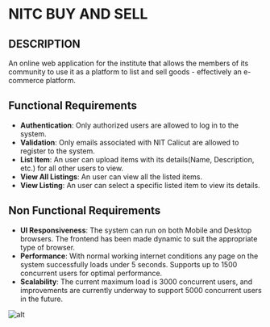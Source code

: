 # NITC BUY AND SELL

## DESCRIPTION

An online web application for the institute that allows the members of its community to use it as a platform to list and sell goods - effectively an e-commerce platform.


## Functional Requirements

- **Authentication**: Only authorized users are allowed to log in to the system.
- **Validation**: Only emails associated with NIT Calicut are allowed to register to the system.
- **List Item**: An user can upload items with its details(Name, Description, etc.) for all other users to view.
- **View All Listings**: An user can view all the listed items.
- **View Listing**: An user can select a specific listed item to view its details.


## Non Functional Requirements

- **UI Responsiveness**: The system can run on both Mobile and Desktop browsers. The frontend has been made dynamic to suit the appropriate type of browser.
- **Performance**: With normal working internet conditions any page on the system successfully loads under 5 seconds. Supports up to 1500 concurrent users for optimal performance.
- **Scalability**: The current maximum load is 3000 concurrent users, and improvements are currently underway to support 5000 concurrent users in the future.

![alt](https://i.imgur.com/PcYJG0D.jpg)